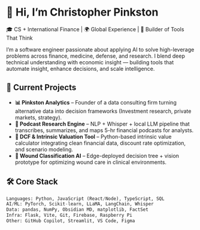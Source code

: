# 👋 Hi, I’m Christopher Pinkston

🎓 CS + International Finance | 🌍 Global Experience | 🧠 Builder of Tools That Think

I’m a software engineer passionate about applying AI to solve high-leverage problems across finance, medicine, defense, and research. I blend deep technical understanding with economic insight — building tools that automate insight, enhance decisions, and scale intelligence.

## 🚀 Current Projects

- **📊 Pinkston Analytics** – Founder of a data consulting firm turning alternative data into decision frameworks (Investment research, private markets, strategy).
- **🧠 Podcast Research Engine** – NLP + Whisper + local LLM pipeline that transcribes, summarizes, and maps 5-hr financial podcasts for analysts.
- **💸 DCF & Intrinsic Valuation Tool** – Python-based intrinsic value calculator integrating clean financial data, discount rate optimization, and scenario modeling.
- **🧬 Wound Classification AI** – Edge-deployed decision tree + vision prototype for optimizing wound care in clinical environments.

## 🛠️ Core Stack

```python
Languages: Python, JavaScript (React/Node), TypeScript, SQL  
AI/ML: PyTorch, Scikit-learn, LLaMA, LangChain, Whisper  
Data: pandas, NumPy, Obsidian MD, matplotlib, FactSet  
Infra: Flask, Vite, Git, Firebase, Raspberry Pi  
Other: GitHub Copilot, Streamlit, VS Code, Figma  
